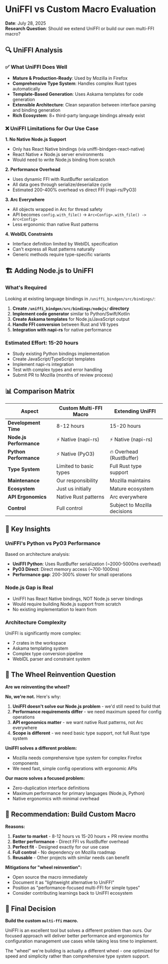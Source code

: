 # UniFFI vs Custom Macro Evaluation

**Date**: July 28, 2025\
**Research Question**: Should we extend UniFFI or build our own multi-FFI macro?

## 🔍 UniFFI Analysis

### ✅ What UniFFI Does Well

- **Mature & Production-Ready**: Used by Mozilla in Firefox
- **Comprehensive Type System**: Handles complex Rust types automatically
- **Template-Based Generation**: Uses Askama templates for code generation
- **Extensible Architecture**: Clean separation between interface parsing and binding generation
- **Rich Ecosystem**: 8+ third-party language bindings already exist

### ❌ UniFFI Limitations for Our Use Case

**1. No Native Node.js Support**

- Only has React Native bindings (via uniffi-bindgen-react-native)
- React Native ≠ Node.js server environments
- Would need to write Node.js binding from scratch

**2. Performance Overhead**

- Uses dynamic FFI with RustBuffer serialization
- All data goes through serialize/deserialize cycle
- Estimated 200-400% overhead vs direct FFI (napi-rs/PyO3)

**3. Arc<T> Everywhere**

- All objects wrapped in Arc for thread safety
- API becomes `config.with_file()` → `Arc<Config>.with_file() -> Arc<Config>`
- Less ergonomic than native Rust patterns

**4. WebIDL Constraints**

- Interface definition limited by WebIDL specification
- Can't express all Rust patterns naturally
- Generic methods require type-specific variants

## 🏗️ Adding Node.js to UniFFI

### What's Required

Looking at existing language bindings in `/uniffi_bindgen/src/bindings/`:

1. **Create `/uniffi_bindgen/src/bindings/nodejs/` directory**
2. **Implement code generator** similar to Python/Swift/Kotlin
3. **Create Askama templates** for Node.js/JavaScript output
4. **Handle FFI conversion** between Rust and V8 types
5. **Integration with napi-rs** for native performance

### Estimated Effort: 15-20 hours

- Study existing Python bindings implementation
- Create JavaScript/TypeScript templates
- Implement napi-rs integration
- Test with complex types and error handling
- Submit PR to Mozilla (months of review process)

## 📊 Comparison Matrix

| Aspect                  | Custom Multi-FFI Macro | Extending UniFFI             |
| ----------------------- | ---------------------- | ---------------------------- |
| **Development Time**    | 8-12 hours             | 15-20 hours                  |
| **Node.js Performance** | ⚡ Native (napi-rs)    | ⚡ Native (napi-rs)          |
| **Python Performance**  | ⚡ Native (PyO3)       | 🔥 Overhead (RustBuffer)     |
| **Type System**         | Limited to basic types | Full Rust type support       |
| **Maintenance**         | Our responsibility     | Mozilla maintains            |
| **Ecosystem**           | Just us initially      | Mature ecosystem             |
| **API Ergonomics**      | Native Rust patterns   | Arc<T> everywhere            |
| **Control**             | Full control           | Subject to Mozilla decisions |

## 🎯 Key Insights

### UniFFI's Python vs PyO3 Performance

Based on architecture analysis:

- **UniFFI Python**: Uses RustBuffer serialization (~2000-5000ns overhead)
- **PyO3 Direct**: Direct memory access (~700-1000ns)
- **Performance gap**: 200-300% slower for small operations

### Node.js Gap is Real

- UniFFI has React Native bindings, NOT Node.js server bindings
- Would require building Node.js support from scratch
- No existing implementation to learn from

### Architecture Complexity

UniFFI is significantly more complex:

- 7 crates in the workspace
- Askama templating system
- Complex type conversion pipeline
- WebIDL parser and constraint system

## 🤔 The Wheel Reinvention Question

**Are we reinventing the wheel?**

**No, we're not.** Here's why:

1. **UniFFI doesn't solve our Node.js problem** - we'd still need to build that
2. **Performance requirements differ** - we need maximum speed for config operations
3. **API ergonomics matter** - we want native Rust patterns, not Arc<T> everywhere
4. **Scope is different** - we need basic type support, not full Rust type system

**UniFFI solves a different problem:**

- Mozilla needs comprehensive type system for complex Firefox components
- We need fast, simple config operations with ergonomic APIs

**Our macro solves a focused problem:**

- Zero-duplication interface definitions
- Maximum performance for primary languages (Node.js, Python)
- Native ergonomics with minimal overhead

## 🎯 Recommendation: Build Custom Macro

**Reasons:**

1. **Faster to market** - 8-12 hours vs 15-20 hours + PR review months
2. **Better performance** - Direct FFI vs RustBuffer overhead
3. **Perfect fit** - Designed exactly for our use case
4. **Full control** - No dependency on Mozilla roadmap
5. **Reusable** - Other projects with similar needs can benefit

**Mitigations for "wheel reinvention":**

- Open source the macro immediately
- Document it as "lightweight alternative to UniFFI"
- Position as "performance-focused multi-FFI for simple types"
- Consider contributing learnings back to UniFFI ecosystem

## 🚀 Final Decision

**Build the custom `multi-ffi` macro.**

UniFFI is an excellent tool but solves a different problem than ours. Our focused approach will deliver better performance and ergonomics for configuration management use cases while taking less time to implement.

The "wheel" we're building is actually a different wheel - one optimized for speed and simplicity rather than comprehensive type system support.
